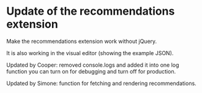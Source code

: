 # Update of the recommendations extension

Make the recommendations extension work without jQuery.

It is also working in the visual editor (showing the example JSON).

Updated by Cooper: removed console.logs and added it into one log function you can turn on for debugging and turn off for production.

Updated by Simone: function for fetching and rendering recommendations.
